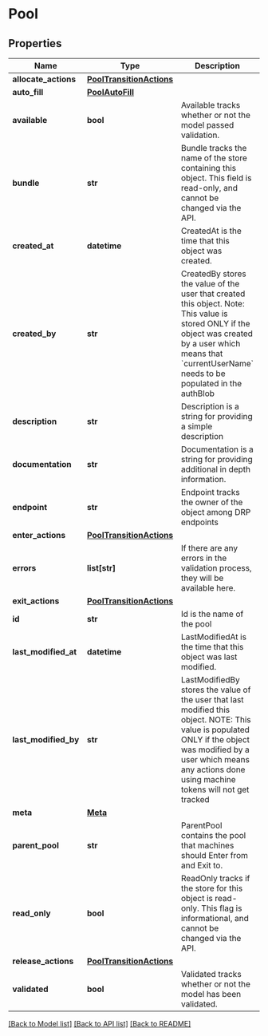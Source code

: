 # Pool

## Properties
Name | Type | Description | Notes
------------ | ------------- | ------------- | -------------
**allocate_actions** | [**PoolTransitionActions**](PoolTransitionActions.md) |  | [optional] 
**auto_fill** | [**PoolAutoFill**](PoolAutoFill.md) |  | [optional] 
**available** | **bool** | Available tracks whether or not the model passed validation. | [optional] 
**bundle** | **str** | Bundle tracks the name of the store containing this object. This field is read-only, and cannot be changed via the API. | [optional] 
**created_at** | **datetime** | CreatedAt is the time that this object was created. | [optional] 
**created_by** | **str** | CreatedBy stores the value of the user that created this object. Note: This value is stored ONLY if the object was created by a user which means that &#x60;currentUserName&#x60; needs to be populated in the authBlob | [optional] 
**description** | **str** | Description is a string for providing a simple description | [optional] 
**documentation** | **str** | Documentation is a string for providing additional in depth information. | [optional] 
**endpoint** | **str** | Endpoint tracks the owner of the object among DRP endpoints | [optional] 
**enter_actions** | [**PoolTransitionActions**](PoolTransitionActions.md) |  | [optional] 
**errors** | **list[str]** | If there are any errors in the validation process, they will be available here. | [optional] 
**exit_actions** | [**PoolTransitionActions**](PoolTransitionActions.md) |  | [optional] 
**id** | **str** | Id is the name of the pool | [optional] 
**last_modified_at** | **datetime** | LastModifiedAt is the time that this object was last modified. | [optional] 
**last_modified_by** | **str** | LastModifiedBy stores the value of the user that last modified this object. NOTE: This value is populated ONLY if the object was modified by a user which means any actions done using machine tokens will not get tracked | [optional] 
**meta** | [**Meta**](Meta.md) |  | [optional] 
**parent_pool** | **str** | ParentPool contains the pool that machines should Enter from and Exit to. | [optional] 
**read_only** | **bool** | ReadOnly tracks if the store for this object is read-only. This flag is informational, and cannot be changed via the API. | [optional] 
**release_actions** | [**PoolTransitionActions**](PoolTransitionActions.md) |  | [optional] 
**validated** | **bool** | Validated tracks whether or not the model has been validated. | [optional] 

[[Back to Model list]](../README.md#documentation-for-models) [[Back to API list]](../README.md#documentation-for-api-endpoints) [[Back to README]](../README.md)


